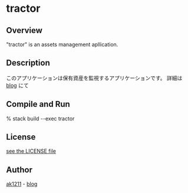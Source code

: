 # tractor

## Overview
"tractor" is an assets management apllication.

## Description
このアプリケーションは保有資産を監視するアプリケーションです。
詳細は [blog](https://ak1211.com/3358) にて

## Compile and Run
% stack build --exec tractor

## License
[see the LICENSE file](https://github.com/ak1211/tractor/blob/master/LICENSE)

## Author
[ak1211](https://github.com/ak1211/) - [blog](https://ak1211.com/index.php)

